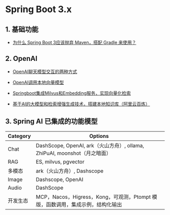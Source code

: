 # Spring Boot 3.x 

## 1. 基础功能

- [为什么 Spring Boot 3应该抛弃 Maven，搭配 Gradle 来使用？](https://github.com/xzh-net/spring-boot3/tree/main/gradle-demo)

## 2. OpenAI

- [OpenAI聊天模型交互的两种方式](https://github.com/xzh-net/spring-boot3/tree/main/openai-chat)

- [OpenAI调用本地向量模型](https://github.com/xzh-net/spring-boot3/tree/main/openai-embeeding)

- [Springboot集成Milvus和Embedding服务，实现向量化检索](https://github.com/xzh-net/spring-boot3/tree/main/milvus-embeddind)

- [基于AI的大模型和检索增强生成技术，搭建本地知识库（阿里云百炼）](https://github.com/xzh-net/spring-boot3/tree/main/spring-ai-rag)

## 3. Spring AI 已集成的功能模型

| Category | Options                                                      |
| -------- | ------------------------------------------------------------ |
| Chat     | DashScope, OpenAI, ark（火山方舟）, ollama, ZhiPuAI, moonshot（月之暗面） |
| RAG      | ES, milvus, pgvector                                         |
| 多模态   | ark（火山方舟）, Dashscope                                   |
| Image    | Dashscope, OpenAI                                            |
| Audio    | DashScope                                                    |
| 开发生态 | MCP，Nacos，Higress，Kong，可观测，Ptompt 模版，函数调用，集成示例，结构化输出 |